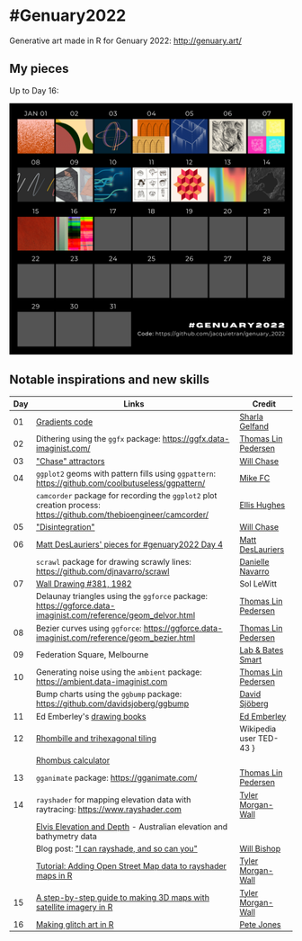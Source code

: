 # #Genuary2022

Generative art made in R for Genuary 2022: http://genuary.art/

## My pieces

Up to Day 16:

![](https://raw.githubusercontent.com/jacquietran/genuary_2022/main/img/genuary2022_collated_to_day16.png)

## Notable inspirations and new skills

| Day | Links | Credit |
|---|---|---|
| 01 | [Gradients code](https://github.com/sharlagelfand/gradients) | [Sharla Gelfand](https://twitter.com/sharlagelfand) |
| 02 | Dithering using the `ggfx` package: https://ggfx.data-imaginist.com/ | [Thomas Lin Pedersen](https://twitter.com/thomasp85) |
| 03 | ["Chase" attractors](https://www.williamrchase.com/post/strange-attractors-12-months-of-art-february/) | [Will Chase](https://twitter.com/W_R_Chase) |
| 04 | `ggplot2` geoms with pattern fills using `ggpattern`: https://github.com/coolbutuseless/ggpattern/ | [Mike FC](https://twitter.com/coolbutuseless) |
|    | `camcorder` package for recording the `ggplot2` plot creation process: https://github.com/thebioengineer/camcorder/ | [Ellis Hughes](https://twitter.com/ellis_hughes) |
| 05 | ["Disintegration"](https://www.williamrchase.com/post/disintegration-12-months-of-art-october/) | [Will Chase](https://twitter.com/W_R_Chase) |
| 06 | [Matt DesLauriers' pieces for #genuary2022 Day 4](https://twitter.com/mattdesl/status/1478322540435103749) | [Matt DesLauriers](https://twitter.com/mattdesl) |
|    | `scrawl` package for drawing scrawly lines: https://github.com/djnavarro/scrawl | [Danielle Navarro](https://twitter.com/djnavarro) |
| 07 | [Wall Drawing #381, 1982](https://www.artsy.net/artwork/sol-lewitt-wall-drawing-number-381?utm_source=pocket_mylist) | Sol LeWitt |
|    | Delaunay triangles using the `ggforce` package: https://ggforce.data-imaginist.com/reference/geom_delvor.html | [Thomas Lin Pedersen](https://twitter.com/thomasp85) |
| 08 | Bezier curves using `ggforce`: https://ggforce.data-imaginist.com/reference/geom_bezier.html | [Thomas Lin Pedersen](https://twitter.com/thomasp85) |
| 09 | Federation Square, Melbourne | [Lab & Bates Smart](https://fedsquare.com/history-design) |
| 10 | Generating noise using the `ambient` package: https://ambient.data-imaginist.com | [Thomas Lin Pedersen](https://twitter.com/thomasp85) |
|    | Bump charts using the `ggbump` package: https://github.com/davidsjoberg/ggbump | [David Sjöberg](https://twitter.com/davsjob) |
| 11 | Ed Emberley's [drawing books](https://austinkleon.com/2009/11/21/ed-emberleys-make-a-world/) | [Ed Emberley](https://www.youtube.com/watch?v=gRWXyOsui54) |
| 12 | [Rhombille and trihexagonal tiling](https://en.wikipedia.org/wiki/File:P3_dual.png) | Wikipedia user TED-43 } |
|    | [Rhombus calculator](https://areavolumecalculator.com/rhombus-calculator/) | |
| 13 | `gganimate` package: https://gganimate.com/ | [Thomas Lin Pedersen](https://twitter.com/thomasp85) |
| 14 | `rayshader` for mapping elevation data with raytracing: https://www.rayshader.com | [Tyler Morgan-Wall](https://twitter.com/tylermorganwall) |
|    | [Elvis Elevation and Depth](https://elevation.fsdf.org.au/) - Australian elevation and bathymetry data | |
|    | Blog post: ["I can rayshade, and so can you"](https://wcmbishop.github.io/rayshader-demo/?utm_source=pocket_mylist) | [Will Bishop](https://twitter.com/wcmbishop) |
|    | [Tutorial: Adding Open Street Map data to rayshader maps in R](https://www.tylermw.com/adding-open-street-map-data-to-rayshader-maps-in-r/) | [Tyler Morgan-Wall](https://twitter.com/tylermorganwall) |
| 15 | [A step-by-step guide to making 3D maps with satellite imagery in R](https://www.tylermw.com/a-step-by-step-guide-to-making-3d-maps-with-satellite-imagery-in-r/) | [Tyler Morgan-Wall](https://twitter.com/tylermorganwall) |
| 16 | [Making glitch art in R](https://www.petejon.es/posts/2020-03-09-glitch-art-in-r/) | [Pete Jones](https://twitter.com/pj_mcr) |